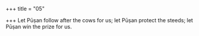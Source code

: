 +++
title = "05"

+++
Let Pūṣan follow after the cows for us; let Pūṣan protect the steeds; let Pūṣan win the prize for us. 